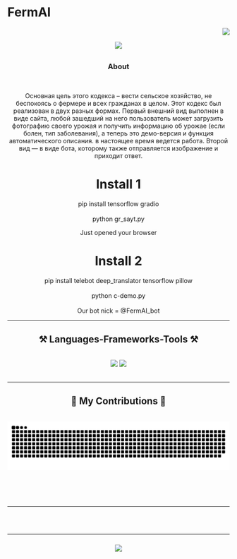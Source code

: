 # FermAI

<img align="right" src="https://visitor-badge.laobi.icu/badge?page_id=salesp07.salesp07" />

<h1 align="center">
    <img src="https://readme-typing-svg.herokuapp.com/?font=Righteous&size=35&center=true&vCenter=true&width=500&height=70&duration=4000&lines=Hi+There!+👋;+My+name+is+FermAI!;" />
</h1>

<h3 align="center">About</h3>

<br/>

<div align="center">
 
Основная цель этого кодекса – вести сельское хозяйство, не беспокоясь о фермере и всех гражданах в целом. Этот кодекс был реализован в двух разных формах.
Первый внешний вид выполнен в виде сайта, любой зашедший на него пользователь может загрузить фотографию своего урожая и получить информацию об урожае (если болен, тип заболевания), а теперь это демо-версия и функция автоматического описания. в настоящее время ведется работа.
Второй вид — в виде бота, которому также отправляется изображение и приходит ответ.


# Install 1

pip install tensorflow gradio <br></br>
python gr_sayt.py

Just opened your browser

# Install 2

pip install telebot deep_translator tensorflow pillow <br></br>
python c-demo.py <br></br>
Our bot nick = @FermAI_bot
 
 </div>

 <hr/>
 
<h2 align="center">⚒️ Languages-Frameworks-Tools ⚒️</h2>
<br/>
<div align="center">
    <img src="https://skillicons.dev/icons?i=vscode,github,ai,linux,tensorflow" />
    <img src="https://skillicons.dev/icons?i=python" /><br>
</div>

<br/>
<hr/>

<div align="center">
  <h2>🐍 My Contributions 🐍</h2>
  <br>
  <img alt="snake eating my contributions" src="https://raw.githubusercontent.com/salesp07/salesp07/output/github-contribution-grid-snake.svg" />
  
  <br/><br/><br/>
</div>

<hr/>

<br/><br/>
<hr/>

<h3 align="center">
    <img src="https://readme-typing-svg.herokuapp.com/?font=Righteous&size=25&center=true&vCenter=true&width=500&height=70&duration=4000&lines=Thanks+for+visiting!+✌️;+Shoot+me+a+message+on+Telegram+@x4cc3r!;I'm+always+down+to+collab+:)">
</h3>

<br/>
